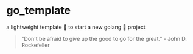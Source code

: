 # go_template

a lightweight template 🍼 to start a new golang 🦍 project


<!-- INSPIRATIONAL_QUOTE_START -->
> "Don't be afraid to give up the good to go for the great." - John D. Rockefeller
<!-- INSPIRATIONAL_QUOTE_END -->
